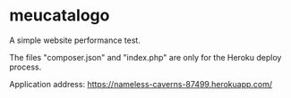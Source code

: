 # meucatalogo
A simple website performance test.

The files "composer.json" and "index.php" are only for the Heroku deploy process.

Application address: https://nameless-caverns-87499.herokuapp.com/